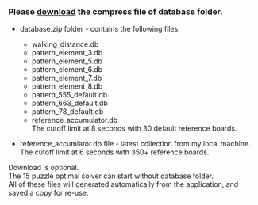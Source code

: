 ### Please [download] the compress file of database folder.
* database.zip folder - contains the following files:
  * walking_distance.db
  * pattern_element_3.db
  * pattern_element_5.db
  * pattern_element_6.db
  * pattern_element_7.db
  * pattern_element_8.db
  * pattern_555_default.db
  * pattern_663_default.db
  * pattern_78_default.db
  * reference_accumulator.db  
    The cutoff limit at 8 seconds with 30 default reference boards.

* reference_accumlator.db file - latest collection from my local machine.  
  The cutoff limit at 6 seconds with 350+ reference boards.

Download is optional.  
The 15 puzzle optimal solver can start without database folder.  
All of these files will generated automatically from the application, and saved a copy for re-use.


[download]: https://my.pcloud.com/publink/show?code=kZSoaLZgNeLhO2eu0RQcu9D2aXeOFgtioUV
